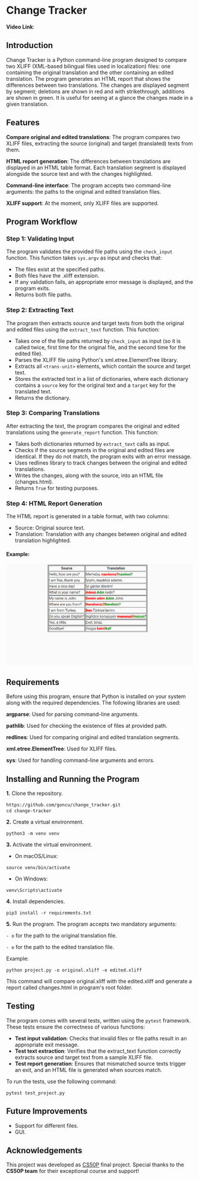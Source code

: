 # Change Tracker

**Video Link**:

## Introduction

Change Tracker is a Python command-line program designed to compare two XLIFF (XML-based bilingual files used in localization) files: one containing the original translation and the other containing an edited translation. The program generates an HTML report that shows the differences between two translations. The changes are displayed segment by segment; deletions are shown in red and with strikethrough, additions are shown in green. It is useful for seeing at a glance the changes made in a given translation.

## Features

**Compare original and edited translations**: The program compares two XLIFF files, extracting the source (original) and target (translated) texts from them.

**HTML report generation**: The differences between translations are displayed in an HTML table format. Each translation segment is displayed alongside the source text and with the changes highlighted.

**Command-line interface**: The program accepts two command-line arguments: the paths to the original and edited translation files.

**XLIFF support**: At the moment, only XLIFF files are supported.

## Program Workflow

### Step 1: Validating Input

The program validates the provided file paths using the `check_input` function. This function takes `sys.argv` as input and checks that:

- The files exist at the specified paths.
- Both files have the .xliff extension.
- If any validation fails, an appropriate error message is displayed, and the program exits.
- Returns both file paths.

### Step 2: Extracting Text

The program then extracts source and target texts from both the original and edited files using the `extract_text` function. This function:

- Takes one of the file paths returned by `check_input` as input (so it is called twice, first time for the original file, and the second time for the edited file).
- Parses the XLIFF file using Python's xml.etree.ElementTree library.
- Extracts all `<trans-unit>` elements, which contain the source and target text.
- Stores the extracted text in a list of dictionaries, where each dictionary contains a `source` key for the original text and a `target` key for the translated text.
- Returns the dictionary.

### Step 3: Comparing Translations

After extracting the text, the program compares the original and edited translations using the `generate_report` function. This function:

- Takes both dictionaries returned by `extract_text` calls as input.
- Checks if the source segments in the original and edited files are identical. If they do not match, the program exits with an error message.
- Uses redlines library to track changes between the original and edited translations.
- Writes the changes, along with the source, into an HTML file (changes.html).
- Returns `True` for testing purposes.

### Step 4: HTML Report Generation

The HTML report is generated in a table format, with two columns:

- Source: Original source text.
- Translation: Translation with any changes between original and edited translation highlighted.

#### Example:

![changes report](/asset/table.png)

## Requirements

Before using this program, ensure that Python is installed on your system along with the required dependencies. The following libraries are used:

**argparse**: Used for parsing command-line arguments.

**pathlib**: Used for checking the existence of files at provided path.

**redlines**: Used for comparing original and edited translation segments.

**xml.etree.ElementTree**: Used for XLIFF files.

**sys**: Used for handling command-line arguments and errors.

## Installing and Running the Program

**1.** Clone the repository.

```
https://github.com/goncu/change_tracker.git
cd change-tracker
```

**2.** Create a virtual environment.

```
python3 -m venv venv
```

**3.** Activate the virtual environment.

- On macOS/Linux:

```
source venv/bin/activate
```

- On Windows:

```
venv\Scripts\activate
```

**4.** Install dependencies.

```
pip3 install -r requirements.txt
```

**5.** Run the program. The program accepts two mandatory arguments:

`- o` for the path to the original translation file.

`- e` for the path to the edited translation file.

Example:


```
python project.py -o original.xliff -e edited.xliff
```

This command will compare original.xliff with the edited.xliff and generate a report called changes.html in program's root folder.

## Testing

The program comes with several tests, written using the `pytest` framework. These tests ensure the correctness of various functions:

- **Test input validation**: Checks that invalid files or file paths result in an appropriate exit message.
- **Test text extraction**: Verifies that the extract_text function correctly extracts source and target text from a sample XLIFF file.
- **Test report generation**: Ensures that mismatched source texts trigger an exit, and an HTML file is generated when sources match.

To run the tests, use the following command:
```
pytest test_project.py
```

## Future Improvements
- Support for different files.
- GUI.

## Acknowledgements


This project was developed as [CS50P](https://cs50.harvard.edu/python/2022/) final project. Special thanks to the **CS50P team** for their exceptional course and support!





